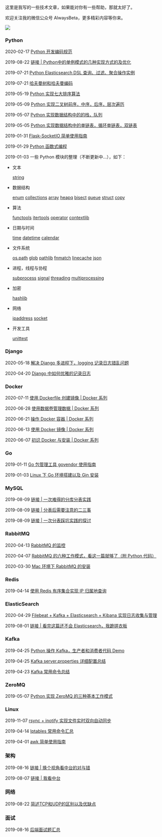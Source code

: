 这里是我写的一些技术文章，如果能对你有一些帮助，那就太好了。

欢迎关注我的微信公众号 AlwaysBeta，更多精彩内容等你来。

![](https://ww1.sinaimg.cn/large/0061a0TTgy1gaqr087j9xj3076076wex.jpg)

### Python

2020-02-17 [Python 开发编码规范](<https://github.com/yongxinz/tech-blog/blob/master/python/Python%20%E5%BC%80%E5%8F%91%E7%BC%96%E7%A0%81%E8%A7%84%E8%8C%83.md>)

2019-08-22 [链接 | Python中的单例模式的几种实现方式的及优化](https://www.cnblogs.com/huchong/p/8244279.html)

2019-07-21 [Python Elasticsearch DSL 查询、过滤、聚合操作实例](<https://github.com/yongxinz/tech-blog/blob/master/Python%20Elasticsearch%20DSL%20%E6%9F%A5%E8%AF%A2%E3%80%81%E8%BF%87%E6%BB%A4%E3%80%81%E8%81%9A%E5%90%88%E6%93%8D%E4%BD%9C%E5%AE%9E%E4%BE%8B.md>)

2019-07-21 [哈夫曼树和哈夫曼编码](<https://github.com/yongxinz/tech-blog/blob/master/%E5%93%88%E5%A4%AB%E6%9B%BC%E6%A0%91%E5%92%8C%E5%93%88%E5%A4%AB%E6%9B%BC%E7%BC%96%E7%A0%81.md>)

2019-05-19 [Python 实现七大排序算法](<https://github.com/yongxinz/tech-blog/blob/master/python/Python%20%E5%AE%9E%E7%8E%B0%E4%B8%83%E5%A4%A7%E6%8E%92%E5%BA%8F%E7%AE%97%E6%B3%95.md>)

2019-05-09 [Python 实现二叉树前序，中序，后序，层次遍历](<https://github.com/yongxinz/tech-blog/blob/master/python/Python%20%E5%AE%9E%E7%8E%B0%E4%BA%8C%E5%8F%89%E6%A0%91%E5%89%8D%E5%BA%8F%EF%BC%8C%E4%B8%AD%E5%BA%8F%EF%BC%8C%E5%90%8E%E5%BA%8F%EF%BC%8C%E5%B1%82%E6%AC%A1%E9%81%8D%E5%8E%86.md>)

2019-05-07 [Python 实现数据结构中的的栈，队列](<https://github.com/yongxinz/tech-blog/blob/master/python/Python%20%E5%AE%9E%E7%8E%B0%E6%95%B0%E6%8D%AE%E7%BB%93%E6%9E%84%E4%B8%AD%E7%9A%84%E7%9A%84%E6%A0%88%EF%BC%8C%E9%98%9F%E5%88%97.md>)

2019-05-05 [Python 实现数据结构中的单链表，循环单链表，双链表](<https://github.com/yongxinz/tech-blog/blob/master/python/Python%20%E5%AE%9E%E7%8E%B0%E6%95%B0%E6%8D%AE%E7%BB%93%E6%9E%84%E4%B8%AD%E7%9A%84%E5%8D%95%E9%93%BE%E8%A1%A8%EF%BC%8C%E5%BE%AA%E7%8E%AF%E5%8D%95%E9%93%BE%E8%A1%A8%EF%BC%8C%E5%8F%8C%E9%93%BE%E8%A1%A8.md>)

2019-01-31 [Flask-SocketIO 简单使用指南](https://github.com/yongxinz/tech-blog/blob/master/Flask-SocketIO%20%E7%AE%80%E5%8D%95%E4%BD%BF%E7%94%A8%E6%8C%87%E5%8D%97.md)

2019-01-29 [Python 函数式编程](https://github.com/yongxinz/tech-blog/blob/master/Python%20%E5%87%BD%E6%95%B0%E5%BC%8F%E7%BC%96%E7%A8%8B.md)

2019-01-03 一些 Python 模块的整理（不断更新中...），如下：

- 文本

  [string](https://github.com/yongxinz/tech-blog/blob/master/python-module/%E6%AF%8F%E5%91%A8%E4%B8%80%E4%B8%AA%20Python%20%E6%A8%A1%E5%9D%97%20string.md)

- 数据结构

  [enum][1]   [collections][2]   [array][3]   [heapq][4]   [bisect][5] [queue][6]   [struct][7] [copy][8]

- 算法

  [functools][9] [itertools][10]       [operator][11] 	[contextlib](https://github.com/yongxinz/tech-blog/blob/master/python-module/%E6%AF%8F%E5%91%A8%E4%B8%80%E4%B8%AA%20Python%20%E6%A8%A1%E5%9D%97%20contextlib.md)

- 日期与时间

  [time][12]   [datetime][13] [calendar][14]

- 文件系统

  [os.path](https://github.com/yongxinz/tech-blog/blob/master/python-module/%E6%AF%8F%E5%91%A8%E4%B8%80%E4%B8%AA%20Python%20%E6%A8%A1%E5%9D%97%20os.path.md)	[glob](https://github.com/yongxinz/tech-blog/blob/master/python-module/%E6%AF%8F%E5%91%A8%E4%B8%80%E4%B8%AA%20Python%20%E6%A8%A1%E5%9D%97%20glob.md)	[pathlib](https://github.com/yongxinz/tech-blog/blob/master/python-module/%E6%AF%8F%E5%91%A8%E4%B8%80%E4%B8%AA%20Python%20%E6%A8%A1%E5%9D%97%20pathlib.md)	[fnmatch](https://github.com/yongxinz/tech-blog/blob/master/python-module/%E6%AF%8F%E5%91%A8%E4%B8%80%E4%B8%AA%20Python%20%E6%A8%A1%E5%9D%97%20fnmatch.md)	[linecache](https://github.com/yongxinz/tech-blog/blob/master/python-module/%E6%AF%8F%E5%91%A8%E4%B8%80%E4%B8%AA%20Python%20%E6%A8%A1%E5%9D%97%20linecache.md)	[json](<https://github.com/yongxinz/tech-blog/blob/master/python-module/%E6%AF%8F%E5%91%A8%E4%B8%80%E4%B8%AA%20Python%20%E6%A8%A1%E5%9D%97%20json.md>)

- 进程，线程与协程

  [subprocess][15]   [signal][16] [threading][17]   [multiprocessing][18]

- 加密

  [hashlib](https://github.com/yongxinz/tech-blog/blob/master/python-module/%E6%AF%8F%E5%91%A8%E4%B8%80%E4%B8%AA%20Python%20%E6%A8%A1%E5%9D%97%20hashlib.md)

- 网络

  [ipaddress][19] [socket][20]

- 开发工具

  [unittest][21]

### Django

2020-05-18 [解决 Django 多进程下，logging 记录日志错乱问题](<https://github.com/yongxinz/tech-blog/blob/master/django/%E8%A7%A3%E5%86%B3%20Django%20%E5%A4%9A%E8%BF%9B%E7%A8%8B%E4%B8%8B%EF%BC%8Clogging%20%E8%AE%B0%E5%BD%95%E6%97%A5%E5%BF%97%E6%B7%B7%E4%B9%B1%E9%97%AE%E9%A2%98.md>)

2020-04-20 [Django 中如何优雅的记录日志](<https://github.com/yongxinz/tech-blog/blob/master/django/Django%20%E4%B8%AD%E5%A6%82%E4%BD%95%E4%BC%98%E9%9B%85%E7%9A%84%E8%AE%B0%E5%BD%95%E6%97%A5%E5%BF%97.md>)

### Docker

2020-07-11 [使用 Dockerfile 创建镜像 | Docker 系列](<https://github.com/yongxinz/tech-blog/blob/master/docker/使用 Dockerfile 创建镜像  Docker 系列.md>)

2020-06-28 [使用数据卷管理数据 | Docker 系列](<https://github.com/yongxinz/tech-blog/blob/master/docker/使用数据卷管理数据  Docker 系列.md>)

2020-06-21 [操作 Docker 容器 | Docker 系列](<https://github.com/yongxinz/tech-blog/blob/master/docker/操作 Docker 容器  Docker 系列.md>)

2020-06-13 [使用 Docker 镜像 | Docker 系列](<https://github.com/yongxinz/tech-blog/blob/master/docker/使用 Docker 镜像  Docker 系列.md>)

2020-06-07 [初识 Docker 与安装 | Docker 系列](<https://github.com/yongxinz/tech-blog/blob/master/docker/初识 Docker 与安装  Docker 系列.md>)

### Go

 2019-01-11 [Go 包管理工具 govendor 使用指南](https://github.com/yongxinz/tech-blog/blob/master/Go%20%E5%8C%85%E7%AE%A1%E7%90%86%E5%B7%A5%E5%85%B7%20govendor%20%E4%BD%BF%E7%94%A8%E6%8C%87%E5%8D%97.md)

 2019-01-03 [Linux 下 Go 环境搭建以及 Gin 安装][23]

### MySQL

2019-08-09 [链接 | 一次难得的分库分表实践](https://crossoverjie.top/2019/07/24/framework-design/sharding-db-03/)

2019-08-09 [链接 | 分表后需要注意的二三事](https://crossoverjie.top/2019/06/13/framework-design/sharding-db-02/)

2019-08-09 [链接 | 一次分表踩坑实践的探讨](https://crossoverjie.top/2019/04/16/framework-design/sharding-db/)

### RabbitMQ

2020-04-13 [RabbitMQ 的监控](<https://github.com/yongxinz/tech-blog/blob/master/rabbitmq/RabbitMQ%20%E7%9A%84%E7%9B%91%E6%8E%A7.md>)

2020-04-07 [RabbitMQ 的六种工作模式，看这一篇就够了（附 Python 代码）](<https://github.com/yongxinz/tech-blog/blob/master/rabbitmq/RabbitMQ%20%E7%9A%84%E5%85%AD%E7%A7%8D%E5%B7%A5%E4%BD%9C%E6%A8%A1%E5%BC%8F%EF%BC%8C%E7%9C%8B%E8%BF%99%E4%B8%80%E7%AF%87%E5%B0%B1%E5%A4%9F%E4%BA%86%EF%BC%88%E9%99%84%20Python%20%E4%BB%A3%E7%A0%81%EF%BC%89.md>)

2020-03-30 [Mac 环境下 RabbitMQ 的安装](<https://github.com/yongxinz/tech-blog/blob/master/rabbitmq/Mac%20%E7%8E%AF%E5%A2%83%E4%B8%8B%20RabbitMQ%20%E7%9A%84%E5%AE%89%E8%A3%85.md>)

### Redis

2019-04-14 [使用 Redis 有序集合实现 IP 归属地查询](<https://github.com/yongxinz/tech-blog/blob/master/%E4%BD%BF%E7%94%A8%20Redis%20%E6%9C%89%E5%BA%8F%E9%9B%86%E5%90%88%E5%AE%9E%E7%8E%B0%20IP%20%E5%BD%92%E5%B1%9E%E5%9C%B0%E6%9F%A5%E8%AF%A2.md>)

### ElasticSearch

2020-04-29 [Filebeat + Kafka + Elasticsearch + Kibana 实现日志收集与管理](<https://github.com/yongxinz/tech-blog/blob/master/Filebeat%20%2B%20Kafka%20%2B%20Elasticsearch%20%2B%20Kibana%20%E5%AE%9E%E7%8E%B0%E6%97%A5%E5%BF%97%E6%94%B6%E9%9B%86%E4%B8%8E%E7%AE%A1%E7%90%86.md>)

2019-08-01 [链接 | 看完这篇还不会 Elasticsearch，我跪搓衣板](https://mp.weixin.qq.com/s?__biz=MzIxMTE0ODU5NQ==&mid=2650238166&idx=1&sn=f93737fbf547b4cbf5249ad6109d3496&chksm=8f5a068ab82d8f9ce9062aa43568c14cf2e167b04827cbfdfe3633862c0fc039a59d78911202&scene=0&xtrack=1#rd)

### Kafka

2019-04-25 [Python 操作 Kafka，生产者和消费者代码 Demo](<https://github.com/yongxinz/tech-blog/blob/master/kafka/Python%20%E6%93%8D%E4%BD%9C%20Kafka%EF%BC%8C%E7%94%9F%E4%BA%A7%E8%80%85%E5%92%8C%E6%B6%88%E8%B4%B9%E8%80%85%E4%BB%A3%E7%A0%81%20Demo.md>)

2019-04-25 [Kafka server.properties 详细配置总结](<https://github.com/yongxinz/tech-blog/blob/master/kafka/Kafka%20server.properties%20%E8%AF%A6%E7%BB%86%E9%85%8D%E7%BD%AE%E6%80%BB%E7%BB%93.md>)

2019-04-23 [Kafka 常用命令总结](<https://github.com/yongxinz/tech-blog/blob/master/kafka/Kafka%20%E5%B8%B8%E7%94%A8%E5%91%BD%E4%BB%A4%E6%80%BB%E7%BB%93.md>)

### ZeroMQ

2019-05-07 [Python 实现 ZeroMQ 的三种基本工作模式](<https://github.com/yongxinz/tech-blog/blob/master/Python%20%E5%AE%9E%E7%8E%B0%20ZeroMQ%20%E7%9A%84%E4%B8%89%E7%A7%8D%E5%9F%BA%E6%9C%AC%E5%B7%A5%E4%BD%9C%E6%A8%A1%E5%BC%8F.md>)

### Linux

2019-11-07 [rsync + inotify 实现文件实时双向自动同步](https://github.com/yongxinz/tech-blog/blob/master/rsync%20%2B%20inotify%20%E5%AE%9E%E7%8E%B0%E6%96%87%E4%BB%B6%E5%AE%9E%E6%97%B6%E5%8F%8C%E5%90%91%E8%87%AA%E5%8A%A8%E5%90%8C%E6%AD%A5.md)

2019-04-14 [Iptables 常用命令汇总](<https://github.com/yongxinz/tech-blog/blob/master/Iptables%20%E5%B8%B8%E7%94%A8%E5%91%BD%E4%BB%A4%E6%B1%87%E6%80%BB.md>)

2019-04-01 [awk 简单使用指南](<https://github.com/yongxinz/tech-blog/blob/master/awk%20%E7%AE%80%E5%8D%95%E4%BD%BF%E7%94%A8%E6%8C%87%E5%8D%97.md>) 

### 架构

2019-08-16 [链接 | 换个视角看中台的对与错](https://mp.weixin.qq.com/s/HSFltXtFbmg1vKANqdaD-A)

2019-08-07 [链接 | 我看中台](https://mp.weixin.qq.com/s/fQ98fe3XH6imxzNhwiNaNA)

### 网络

2019-08-22 [简述TCP和UDP的区别以及优缺点](https://github.com/yongxinz/tech-blog/blob/master/TCP和UDP的一些优缺点和区别.md)

### 面试

2019-08-16 [后端面试题汇总](https://github.com/yongxinz/back-end-interview)

[1]:	https://github.com/yongxinz/tech-blog/blob/master/python-module/%E6%AF%8F%E5%91%A8%E4%B8%80%E4%B8%AA%20Python%20%E6%A8%A1%E5%9D%97%20%20enum.md
[2]:	https://github.com/yongxinz/tech-blog/blob/master/python-module/%E6%AF%8F%E5%91%A8%E4%B8%80%E4%B8%AA%20Python%20%E6%A8%A1%E5%9D%97%20%20collections.md
[3]:	https://github.com/yongxinz/tech-blog/blob/master/python-module/%E6%AF%8F%E5%91%A8%E4%B8%80%E4%B8%AA%20Python%20%E6%A8%A1%E5%9D%97%20%20array.md
[4]:	https://github.com/yongxinz/tech-blog/blob/master/python-module/%E6%AF%8F%E5%91%A8%E4%B8%80%E4%B8%AA%20Python%20%E6%A8%A1%E5%9D%97%20%20heapq.md
[5]:	https://github.com/yongxinz/tech-blog/blob/master/python-module/%E6%AF%8F%E5%91%A8%E4%B8%80%E4%B8%AA%20Python%20%E6%A8%A1%E5%9D%97%20%20bisect.md
[6]:	https://github.com/yongxinz/tech-blog/blob/master/python-module/%E6%AF%8F%E5%91%A8%E4%B8%80%E4%B8%AA%20Python%20%E6%A8%A1%E5%9D%97%20%20Queue.md
[7]:	https://github.com/yongxinz/tech-blog/blob/master/python-module/%E6%AF%8F%E5%91%A8%E4%B8%80%E4%B8%AA%20Python%20%E6%A8%A1%E5%9D%97%20%20struct.md
[8]:	https://github.com/yongxinz/tech-blog/blob/master/python-module/%E6%AF%8F%E5%91%A8%E4%B8%80%E4%B8%AA%20Python%20%E6%A8%A1%E5%9D%97%20%20copy.md
[9]:	https://github.com/yongxinz/tech-blog/blob/master/python-module/%E6%AF%8F%E5%91%A8%E4%B8%80%E4%B8%AA%20Python%20%E6%A8%A1%E5%9D%97%20%20functools.md
[10]:	https://github.com/yongxinz/tech-blog/blob/master/python-module/%E6%AF%8F%E5%91%A8%E4%B8%80%E4%B8%AA%20Python%20%E6%A8%A1%E5%9D%97%20%20itertools.md
[11]:	https://github.com/yongxinz/tech-blog/blob/master/python-module/%E6%AF%8F%E5%91%A8%E4%B8%80%E4%B8%AA%20Python%20%E6%A8%A1%E5%9D%97%20%20operator.md
[12]:	https://github.com/yongxinz/tech-blog/blob/master/python-module/%E6%AF%8F%E5%91%A8%E4%B8%80%E4%B8%AA%20Python%20%E6%A8%A1%E5%9D%97%20%20time.md
[13]:	https://github.com/yongxinz/tech-blog/blob/master/python-module/%E6%AF%8F%E5%91%A8%E4%B8%80%E4%B8%AA%20Python%20%E6%A8%A1%E5%9D%97%20%20datetime.md
[14]:	https://github.com/yongxinz/tech-blog/blob/master/python-module/%E6%AF%8F%E5%91%A8%E4%B8%80%E4%B8%AA%20Python%20%E6%A8%A1%E5%9D%97%20%20calendar.md
[15]:	https://github.com/yongxinz/tech-blog/blob/master/python-module/%E6%AF%8F%E5%91%A8%E4%B8%80%E4%B8%AA%20Python%20%E6%A8%A1%E5%9D%97%20%20subprocess.md
[16]:	https://github.com/yongxinz/tech-blog/blob/master/python-module/%E6%AF%8F%E5%91%A8%E4%B8%80%E4%B8%AA%20Python%20%E6%A8%A1%E5%9D%97%20%20signal.md
[17]:	https://github.com/yongxinz/tech-blog/blob/master/python-module/%E6%AF%8F%E5%91%A8%E4%B8%80%E4%B8%AA%20Python%20%E6%A8%A1%E5%9D%97%20%20threading.md
[18]:	https://github.com/yongxinz/tech-blog/blob/master/python-module/%E6%AF%8F%E5%91%A8%E4%B8%80%E4%B8%AA%20Python%20%E6%A8%A1%E5%9D%97%20%20multiprocessing.md
[19]:	https://github.com/yongxinz/tech-blog/blob/master/python-module/%E6%AF%8F%E5%91%A8%E4%B8%80%E4%B8%AA%20Python%20%E6%A8%A1%E5%9D%97%20%20ipaddress.md
[20]:	https://github.com/yongxinz/tech-blog/blob/master/python-module/%E6%AF%8F%E5%91%A8%E4%B8%80%E4%B8%AA%20Python%20%E6%A8%A1%E5%9D%97%20%20socket.md
[21]:	https://github.com/yongxinz/tech-blog/blob/master/python-module/%E6%AF%8F%E5%91%A8%E4%B8%80%E4%B8%AA%20Python%20%E6%A8%A1%E5%9D%97%20%20unittest.md
[23]:	https://github.com/yongxinz/tech-blog/blob/master/Linux%20%E4%B8%8B%20Go%20%E7%8E%AF%E5%A2%83%E6%90%AD%E5%BB%BA%E4%BB%A5%E5%8F%8A%20Gin%20%E5%AE%89%E8%A3%85.md